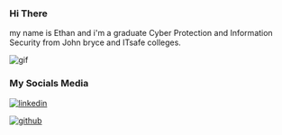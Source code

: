 ### Hi There

my name is Ethan and i'm a graduate Cyber Protection and Information Security from John bryce and ITsafe colleges.

![gif](https://camo.githubusercontent.com/d87412330e179c453793251de9ef574f11d2c570510e949304f1a767ad891b6c/68747470733a2f2f6d656469612e67697068792e636f6d2f6d656469612f336f456a4857706956494f475854356c396d2f67697068792e676966)



### My Socials Media

[![linkedin](https://www.shareicon.net/data/48x48/2017/06/30/888065_logo_512x512.png)](https://www.linkedin.com/in/ethan-benhamou/)

[![github](https://www.shareicon.net/data/32x32/2015/11/10/669662_animal_512x512.png)](https://github.com/gh0st-anonymous/)

